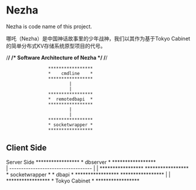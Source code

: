 Nezha
=====

Nezha is code name of this project.

哪吒（Nezha）是中国神话故事里的少年战神，我们以其作为基于Tokyo Cabinet的简单分布式KV存储系统原型项目的代号。

/********************************************************************/
/*              Software Architecture of Nezha                      */
/********************************************************************/

                    *****************
                    *    cmdline    *
                    *****************
                            |
                            |
                    *****************
                    *  remotedbapi  *
                    *****************
                            |
                            |
                    *****************
                    * socketwrapper *
                    *****************
Client Side                                                
---------------------------------------------------------------------
Server Side
                    *****************
                    *    dbserver   *
                    *****************                    
                            |
              -----------------------------------
              |                                 |
      *****************                 *****************
      * socketwrapper *                 *     dbapi     *
      *****************                 *****************
                                                |
                                                |
                                        *****************
                                        * Tokyo Cabinet *
                                        *****************                    
